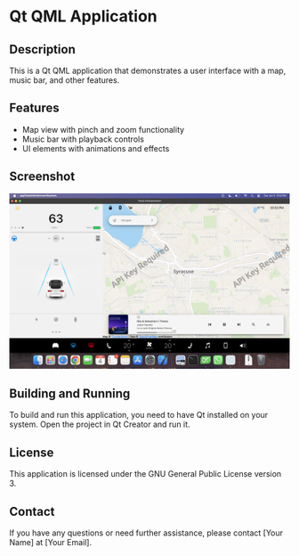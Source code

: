 # Qt QML Application

## Description

This is a Qt QML application that demonstrates a user interface with a map, music bar, and other features.

## Features

* Map view with pinch and zoom functionality
* Music bar with playback controls
* UI elements with animations and effects

## Screenshot

![Screenshot of the application UI](screenshot.png)

## Building and Running

To build and run this application, you need to have Qt installed on your system. Open the project in Qt Creator and run it.

## License

This application is licensed under the GNU General Public License version 3.

## Contact

If you have any questions or need further assistance, please contact [Your Name] at [Your Email].
